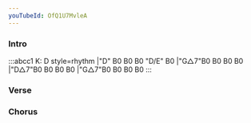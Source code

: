 ```yaml
---
youTubeId: OfQ1U7MvleA
---
```


### Intro

<span style="transform:0.7">

:::abcc1
K: D style=rhythm
|"D" B0 B0 B0 "D/E" B0 |"G△7"B0 B0 B0 B0 |"D△7"B0 B0 B0 B0 |"G△7"B0 B0 B0 B0 
:::
</span>
### Verse

### Chorus